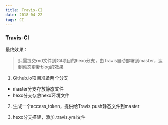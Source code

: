 ```yaml
---
title: Travis-CI
date: 2018-04-22
tags: CI
---
```


### Travis-CI

最终效果：
> 只需提交md文件到Git项目的hexo分支，由Travis自动部署到master，达到动态更新blog的效果

1. Github.io项目准备两个分支
* master分支存放静态文件
* hexo分支存放hexo环境文件

2. 生成一个access_token，提供给Travis push静态文件到master

3. hexo分支搭建，添加.travis.yml文件
